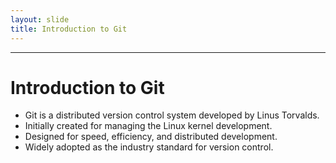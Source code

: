 ```yaml
---
layout: slide
title: Introduction to Git
---
```


---

# Introduction to Git

- Git is a distributed version control system developed by Linus Torvalds.
- Initially created for managing the Linux kernel development.
- Designed for speed, efficiency, and distributed development.
- Widely adopted as the industry standard for version control.